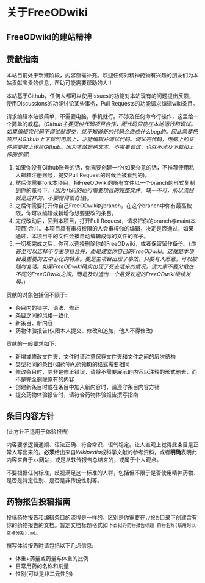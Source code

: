 # 关于FreeODwiki

## FreeODwiki的建站精神

## 贡献指南

本站目前处于新建阶段，内容亟需补充。欢迎任何对精神药物有兴趣的朋友们为本站贡献宝贵的信息，帮助可能需要帮助的人！

本站基于Github，任何人都可以使用Issues的功能对本站现有的问题提出反馈，使用Discussions的功能讨论某些事务，Pull Requests的功能请求编辑wiki条目。

请求编辑本站很简单，不需要电脑，手机就行。不涉及任何命令行操作，这里给一个简单的教程。(*Github主要提供代码项目合作，而代码只能在本地运行和调试。如果编辑完代码不调试就提交，就不知道新的代码会造成什么bug的。因此需要把项目从Github上下载到电脑上，才能编辑并调试代码。调试完代码，电脑上的文件需要被上传给Github。因为本站是纯文本，不需要调试，也就不涉及下载和上传的步骤*)
1. 如果你没有Github账号的话，你需要创建一个(如果介意的话，不推荐使用私人邮箱注册账号，提交Pull Request的时候会被看到的)。
2. 然后你需要fork本项目，把FreeODwiki的所有文件以一个branch的形式复制到你的账号下。(*因为代码的运行需要项目的完整文件，缺一不可，所以流程就是这样的，不要觉得很奇怪*)。
3. 之后你需要打开你自己FreeODwiki的branch，在这个branch中你有最高权限，你可以编辑或新增你想要更改的条目。
4. 完成改动后，回到本项目，打开Pull Request，请求把你的branch与main(本项目)合并。本项目具有审核权限的人会审核你的编辑，决定是否通过，如果通过，本项目中的文件会被自动编辑成你的文件的样子。
5. 一切都完成之后，你可以选择删除你的FreeODwiki，或者保留留作备份。(*你甚至可以选择不与主项目合并，而是建立你自己的FreeODwiki。这就是本项目最重要的去中心化的特点。要是主项目出现了事故，只要有人愿意，可以被随时复活。如果FreeODwiki确实出现了死去活来的情况，请大家不要分散在不同的FreeODwiki之间，而是及时选出一个最受欢迎的FreeODwiki继续发展。*)

贡献的对象包括但不限于:
 - 条目内的错字、语法、修正
 - 条目之间的风格一致化
 - 新条目、新内容
 - 药物体验报告(仅限本人提交、修改和追加，他人不得修改)

贡献的一般要求如下:
 - 新增或修改文件夹、文件时请注意保存文件夹和文件之间的层次结构
 - 类型相同的条目(如药物A,药物B)的格式需要相同
 - 修改条目时，除非是修正错误，请将不需要展示的内容以注释的形式删去，而不是完全删除原有的内容
 - 创建新条目时或在条目中加入新内容时，请遵守条目内容方针
 - 提交药物体验报告时，请符合药物体验报告撰写指南


## 条目内容方针

(此方针不适用于体验报告)

内容要求逻辑通顺、语法正确、符合常识、语气稳定。让人直观上觉得此条目是正常人写出来的。**必须**给出来自*Wikipedia*或科学文献的参考资料，或者**明确**表明此内容来自于xx网站，或是从轶传报告总结来的，或属于个人观点。

不要根据任何标准，歧视满足这一标准的人群，包括但不限于是否使用精神药物、是否是特定性别、是否是非传统性别等。

## 药物报告投稿指南

投稿药物报告和编辑条目的流程是一样的，区别是你需要在`./报告`目录下创建含有你的药物报告的文档。暂定文档标题格式如下`自拟的药物报告标题 药物名称(联用时以空格分割).md`。

撰写体验报告时请包括以下几点信息:

 - 体重+药量或药量与体重的比例
 - 日常用药的名称和剂量
 - 性别(可以是非二元性别)
